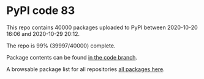 # PyPI code 83

This repo contains 40000 packages uploaded to PyPI between 
2020-10-20 16:06 and 2020-10-29 20:12.

The repo is 99% (39997/40000) complete.

Package contents can be found [in the code branch](https://github.com/pypi-data/pypi-mirror-83/tree/code/packages).

A browsable package list for all repositories [all packages here](https://pypi-data.github.io/website/repositories/pypi-mirror-83).


